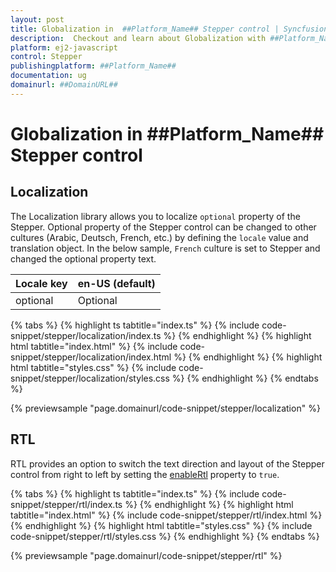 ```yaml
---
layout: post
title: Globalization in  ##Platform_Name## Stepper control | Syncfusion
description:  Checkout and learn about Globalization with ##Platform_Name## Stepper control of Syncfusion Essential JS 2 and more details.
platform: ej2-javascript
control: Stepper
publishingplatform: ##Platform_Name##
documentation: ug
domainurl: ##DomainURL##
---
```


# Globalization in ##Platform_Name## Stepper control

## Localization

The Localization library allows you to localize `optional` property of the Stepper. Optional property of the Stepper control can be changed to other cultures (Arabic, Deutsch, French, etc.) by defining the `locale` value and translation object. In the below sample, `French` culture is set to Stepper and changed the optional property text.

Locale key |en-US (default)
-----|-----
optional | Optional

{% tabs %}
{% highlight ts tabtitle="index.ts" %}
{% include code-snippet/stepper/localization/index.ts %}
{% endhighlight %}
{% highlight html tabtitle="index.html" %}
{% include code-snippet/stepper/localization/index.html %}
{% endhighlight %}
{% highlight html tabtitle="styles.css" %}
{% include code-snippet/stepper/localization/styles.css %}
{% endhighlight %}
{% endtabs %}

{% previewsample "page.domainurl/code-snippet/stepper/localization" %}

## RTL

RTL provides an option to switch the text direction and layout of the Stepper control from right to left by setting the [enableRtl](https://ej2.syncfusion.com/documentation/api/stepper#enablertl) property to `true`.

{% tabs %}
{% highlight ts tabtitle="index.ts" %}
{% include code-snippet/stepper/rtl/index.ts %}
{% endhighlight %}
{% highlight html tabtitle="index.html" %}
{% include code-snippet/stepper/rtl/index.html %}
{% endhighlight %}
{% highlight html tabtitle="styles.css" %}
{% include code-snippet/stepper/rtl/styles.css %}
{% endhighlight %}
{% endtabs %}

{% previewsample "page.domainurl/code-snippet/stepper/rtl" %}